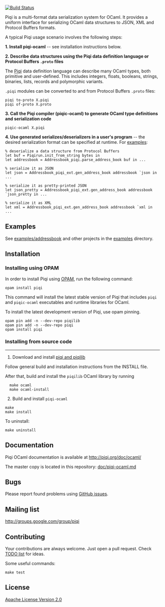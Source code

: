 [![Build Status](https://travis-ci.org/alavrik/piqi-ocaml.png)](https://travis-ci.org/alavrik/piqi-ocaml)


Piqi is a multi-format data serialization system for OCaml. It provides a
uniform interface for serializing OCaml data structures to JSON, XML and
Protocol Buffers formats.


A typical Piqi usage scenario involves the following steps:

**1. Install piqi-ocaml** -- see installation instructions below.


**2. Describe data structures using the Piqi data definition language or
Protocol Buffers `.proto` files**

The [Piqi](http://piqi.org/doc/piqi/) data definition language can describe many
OCaml types, both primitive and user-defined. This includes integers, floats,
booleans, strings, binaries, lists, records and polymorphic variants.

`.piqi` modules can be converted to and from Protocol Buffers `.proto` files:

    piqi to-proto X.piqi
    piqi of-proto X.proto


**3. Call the Piqi compiler (piqic-ocaml) to generate OCaml type definitions and
serialization code**

    piqic-ocaml X.piqi


**4. Use generated serializes/deserializers in a user's program** -- the desired
serialization format can be specified at runtime. For
[examples](examples/addressbook/io_json_xml_pb.ml):


    % deserialize a data structure from Protocol Buffers
    let buf = Piqirun.init_from_string bytes in
    let addressbook = Addressbook_piqi.parse_address_book buf in ...

    % serialize it as JSON
    let json = Addressbook_piqi_ext.gen_address_book addressbook `json in ...

    % serialize it as pretty-printed JSON
    let json_pretty = Addressbook_piqi_ext.gen_address_book addressbook `json_pretty in ...

    % serialize it as XML
    let xml = Addressbook_piqi_ext.gen_address_book addressbook `xml in ...


Examples
--------

See [examples/addressbook](examples/addressbook/) and other projects in the
[examples](examples/) directory.


Installation
------------

### Installing using OPAM

In order to install Piqi using [OPAM](https://opam.ocaml.org/), run the
following command:

    opam install piqi

This command will install the latest stable version of Piqi that includes `piqi`
and `piqic-ocaml` executables and runtime libraries for OCaml.

To install the latest development version of Piqi, use opam pinning.

    opam pin add -n --dev-repo piqilib
    opam pin add -n --dev-repo piqi
    opam install piqi


### Installing from source code
-------------------------------

1. Download and install [piqi and piqilib](http://github.com/alavrik/piqi)

  Follow general build and installation instructions from the INSTALL file.

  After that, build and install the `piqilib` OCaml library by running

      make ocaml
      make ocaml-install


2. Build and install `piqi-ocaml`

  ```
  make
  make install
  ```

To uninstall:

    make uninstall


Documentation
-------------

Piqi OCaml documentation is available at http://piqi.org/doc/ocaml/

The master copy is located in this repository:
[doc/piqi-ocaml.md](doc/piqi-ocaml.md)


Bugs
----

Please report found problems using [GitHub
issues](http://github.com/alavrik/piqi-ocaml/issues).


Mailing list
------------

http://groups.google.com/group/piqi


Contributing
------------

Your contributions are always welcome. Just open a pull request. Check [TODO
list](TODO) for ideas.


Some useful commands:

    make test


License
-------

[Apache License Version 2.0](LICENSE)

